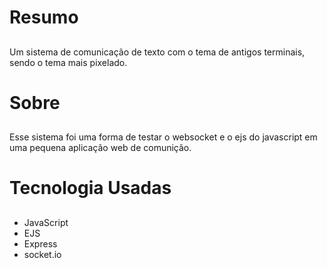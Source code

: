 # Resumo
##
Um sistema de comunicação de texto com o tema de antigos terminais, sendo o tema mais pixelado.
# Sobre
##
Esse sistema foi uma forma de testar o websocket e o ejs do javascript em uma pequena aplicação web de comunição.
# Tecnologia Usadas
##
- JavaScript
- EJS
- Express
- socket.io
